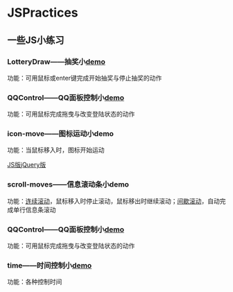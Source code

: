 <h1>JSPractices</h1>
<h2>一些JS小练习</h2>
<h3>LotteryDraw——抽奖小<a href="https://today666.github.io/JSPractices/LotteryDraw/index.html">demo</a></h3>
<p>功能：可用鼠标或enter键完成开始抽奖与停止抽奖的动作</p>
<h3>QQControl——QQ面板控制小<a href="https://today666.github.io/JSPractices/QQControl/index.html">demo</a></h3>
<p>功能：可用鼠标完成拖曳与改变登陆状态的动作</p>
<h3>icon-move——图标运动小demo</h3>
<p>功能：当鼠标移入时，图标开始运动</p> <a href="https://today666.github.io/JSPractices/icon-move/moves-JS.html">JS版</a><a href="https://today666.github.io/JSPractices/icon-move/moves-jQ.html">jQuery版</a>
<h3>scroll-moves——信息滚动条小<a >demo</a></h3>
<p>功能：<a href="https://today666.github.io/JSPractices/scroll-moves/Con-Scroll.html">连续滚动</a>，鼠标移入时停止滚动，鼠标移出时继续滚动；<a href="https://today666.github.io/JSPractices/scroll-moves/batch-Scroll.html">间歇滚动</a>，自动完成单行信息条滚动</p>
<h3>QQControl——QQ面板控制小<a href="https://today666.github.io/JSPractices/QQControl/index.html">demo</a></h3>
<p>功能：可用鼠标完成拖曳与改变登陆状态的动作</p>
<h3>time——时间控制小<a href="https://today666.github.io/JSPractices/time/time.html">demo</a></h3>
<p>功能：各种控制时间</p>

